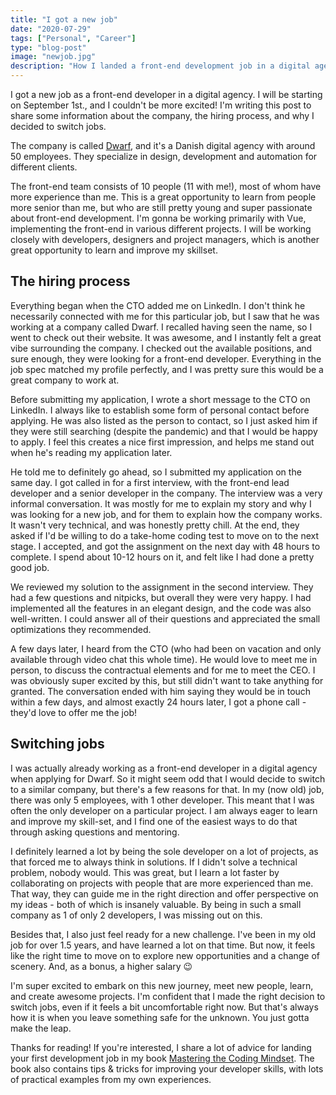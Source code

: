 ```yaml
---
title: "I got a new job"
date: "2020-07-29"
tags: ["Personal", "Career"]
type: "blog-post"
image: "newjob.jpg"
description: "How I landed a front-end development job in a digital agency through a detailed hiring process."
---
```


I got a new job as a front-end developer in a digital agency. I will be starting on September 1st., and I couldn't be more excited! I'm writing this post to share some information about the company, the hiring process, and why I decided to switch jobs.

The company is called [Dwarf](https://dwarf.dk/), and it's a Danish digital agency with around 50 employees. They specialize in design, development and automation for different clients.

The front-end team consists of 10 people (11 with me!), most of whom have more experience than me. This is a great opportunity to learn from people more senior than me, but who are still pretty young and super passionate about front-end development. I'm gonna be working primarily with Vue, implementing the front-end in various different projects. I will be working closely with developers, designers and project managers, which is another great opportunity to learn and improve my skillset.

## The hiring process

Everything began when the CTO added me on LinkedIn. I don't think he necessarily connected with me for this particular job, but I saw that he was working at a company called Dwarf. I recalled having seen the name, so I went to check out their website. It was awesome, and I instantly felt a great vibe surrounding the company. I checked out the available positions, and sure enough, they were looking for a front-end developer. Everything in the job spec matched my profile perfectly, and I was pretty sure this would be a great company to work at.

Before submitting my application, I wrote a short message to the CTO on LinkedIn. I always like to establish some form of personal contact before applying. He was also listed as the person to contact, so I just asked him if they were still searching (despite the pandemic) and that I would be happy to apply. I feel this creates a nice first impression, and helps me stand out when he's reading my application later.

He told me to definitely go ahead, so I submitted my application on the same day. I got called in for a first interview, with the front-end lead developer and a senior developer in the company. The interview was a very informal conversation. It was mostly for me to explain my story and why I was looking for a new job, and for them to explain how the company works. It wasn't very technical, and was honestly pretty chill. At the end, they asked if I'd be willing to do a take-home coding test to move on to the next stage. I accepted, and got the assignment on the next day with 48 hours to complete. I spend about 10-12 hours on it, and felt like I had done a pretty good job.

We reviewed my solution to the assignment in the second interview. They had a few questions and nitpicks, but overall they were very happy. I had implemented all the features in an elegant design, and the code was also well-written. I could answer all of their questions and appreciated the small optimizations they recommended.

A few days later, I heard from the CTO (who had been on vacation and only available through video chat this whole time). He would love to meet me in person, to discuss the contractual elements and for me to meet the CEO. I was obviously super excited by this, but still didn't want to take anything for granted. The conversation ended with him saying they would be in touch within a few days, and almost exactly 24 hours later, I got a phone call - they'd love to offer me the job!

## Switching jobs

I was actually already working as a front-end developer in a digital agency when applying for Dwarf. So it might seem odd that I would decide to switch to a similar company, but there's a few reasons for that. In my (now old) job, there was only 5 employees, with 1 other developer. This meant that I was often the only developer on a particular project. I am always eager to learn and improve my skill-set, and I find one of the easiest ways to do that through asking questions and mentoring.

I definitely learned a lot by being the sole developer on a lot of projects, as that forced me to always think in solutions. If I didn't solve a technical problem, nobody would. This was great, but I learn a lot faster by collaborating on projects with people that are more experienced than me. That way, they can guide me in the right direction and offer perspective on my ideas - both of which is insanely valuable. By being in such a small company as 1 of only 2 developers, I was missing out on this.

Besides that, I also just feel ready for a new challenge. I've been in my old job for over 1.5 years, and have learned a lot on that time. But now, it feels like the right time to move on to explore new opportunities and a change of scenery. And, as a bonus, a higher salary 😉

I'm super excited to embark on this new journey, meet new people, learn, and create awesome projects. I'm confident that I made the right decision to switch jobs, even if it feels a bit uncomfortable right now. But that's always how it is when you leave something safe for the unknown. You just gotta make the leap.

Thanks for reading! If you're interested, I share a lot of advice for landing your first development job in my book [Mastering the Coding Mindset](https://madsbrodt.com/mastering-coding-mindset/). The book also contains tips & tricks for improving your developer skills, with lots of practical examples from my own experiences.
